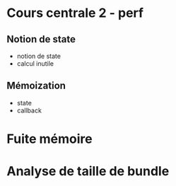 # Cours centrale 2 - perf

## Notion de state
- notion de state
- calcul inutile


## Mémoization
  - state
  - callback

# Fuite mémoire


# Analyse de taille de bundle